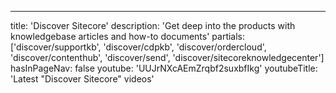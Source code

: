 ---
title: 'Discover Sitecore'
description: 'Get deep into the products with knowledgebase articles and how-to documents'
partials: ['discover/supportkb', 'discover/cdpkb', 'discover/ordercloud', 'discover/contenthub', 'discover/send', 'discover/sitecoreknowledgecenter']
hasInPageNav: false
youtube: 'UUJrNXcAEmZrqbf2suxbfIkg'
youtubeTitle: 'Latest "Discover Sitecore" videos'
